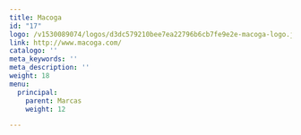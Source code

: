 ```yaml
---
title: Macoga
id: "17"
logo: /v1530089074/logos/d3dc579210bee7ea22796b6cb7fe9e2e-macoga-logo.jpg
link: http://www.macoga.com/
catalogo: ''
meta_keywords: ''
meta_description: ''
weight: 18
menu:
  principal:
    parent: Marcas
    weight: 12

---
```

